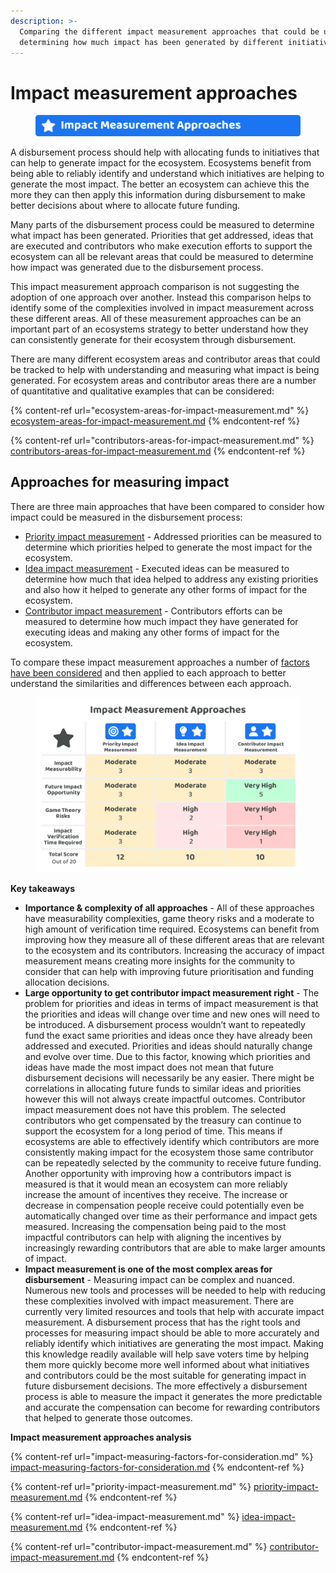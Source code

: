 ```yaml
---
description: >-
  Comparing the different impact measurement approaches that could be used for
  determining how much impact has been generated by different initiatives
---
```


# Impact measurement approaches

<figure><img src="../../.gitbook/assets/impact-measurement-approaches-title.png" alt=""><figcaption></figcaption></figure>

A disbursement process should help with allocating funds to initiatives that can help to generate impact for the ecosystem. Ecosystems benefit from being able to reliably identify and understand which initiatives are helping to generate the most impact. The better an ecosystem can achieve this the more they can then apply this information during disbursement to make better decisions about where to allocate future funding.

Many parts of the disbursement process could be measured to determine what impact has been generated. Priorities that get addressed, ideas that are executed and contributors who make execution efforts to support the ecosystem can all be relevant areas that could be measured to determine how impact was generated due to the disbursement process.

This impact measurement approach comparison is not suggesting the adoption of one approach over another. Instead this comparison helps to identify some of the complexities involved in impact measurement across these different areas. All of these measurement approaches can be an important part of an ecosystems strategy to better understand how they can consistently generate for their ecosystem through disbursement.

There are many different ecosystem areas and contributor areas that could be tracked to help with understanding and measuring what impact is being generated. For ecosystem areas and contributor areas there are a number of quantitative and qualitative examples that can be considered:

{% content-ref url="ecosystem-areas-for-impact-measurement.md" %}
[ecosystem-areas-for-impact-measurement.md](ecosystem-areas-for-impact-measurement.md)
{% endcontent-ref %}

{% content-ref url="contributors-areas-for-impact-measurement.md" %}
[contributors-areas-for-impact-measurement.md](contributors-areas-for-impact-measurement.md)
{% endcontent-ref %}



## Approaches for measuring impact

There are three main approaches that have been compared to consider how impact could be measured in the disbursement process:

* [Priority impact measurement](priority-impact-measurement.md) - Addressed priorities can be measured to determine which priorities helped to generate the most impact for the ecosystem.
* [Idea impact measurement](idea-impact-measurement.md) - Executed ideas can be measured to determine how much that idea helped to address any existing priorities and also how it helped to generate any other forms of impact for the ecosystem.
* [Contributor impact measurement](contributor-impact-measurement.md) - Contributors efforts can be measured to determine how much impact they have generated for executing ideas and making any other forms of impact for the ecosystem.

To compare these impact measurement approaches a number of [factors have been considered](impact-measuring-factors-for-consideration.md) and then applied to each approach to better understand the similarities and differences between each approach.

<figure><img src="../../.gitbook/assets/impact-measurement-approaches.png" alt=""><figcaption></figcaption></figure>



**Key takeaways**

* **Importance & complexity of all approaches** - All of these approaches have measurability complexities, game theory risks and a moderate to high amount of verification time required. Ecosystems can benefit from improving how they measure all of these different areas that are relevant to the ecosystem and its contributors. Increasing the accuracy of impact measurement means creating more insights for the community to consider that can help with improving future prioritisation and funding allocation decisions.
* **Large opportunity to get contributor impact measurement right** - The problem for priorities and ideas in terms of impact measurement is that the priorities and ideas will change over time and new ones will need to be introduced. A disbursement process wouldn’t want to repeatedly fund the exact same priorities and ideas once they have already been addressed and executed. Priorities and ideas should naturally change and evolve over time. Due to this factor, knowing which priorities and ideas have made the most impact does not mean that future disbursement decisions will necessarily be any easier. There might be correlations in allocating future funds to similar ideas and priorities however this will not always create impactful outcomes. Contributor impact measurement does not have this problem. The selected contributors who get compensated by the treasury can continue to support the ecosystem for a long period of time. This means if ecosystems are able to effectively identify which contributors are more consistently making impact for the ecosystem those same contributor can be repeatedly selected by the community to receive future funding. Another opportunity with improving how a contributors impact is measured is that it would mean an ecosystem can more reliably increase the amount of incentives they receive. The increase or decrease in compensation people receive could potentially even be automatically changed over time as their performance and impact gets measured. Increasing the compensation being paid to the most impactful contributors can help with aligning the incentives by increasingly rewarding contributors that are able to make larger amounts of impact.
* **Impact measurement is one of the most complex areas for disbursement** - Measuring impact can be complex and nuanced. Numerous new tools and processes will be needed to help with reducing these complexities involved with impact measurement. There are currently very limited resources and tools that help with accurate impact measurement. A disbursement process that has the right tools and processes for measuring impact should be able to more accurately and reliably identify which initiatives are generating the most impact. Making this knowledge readily available will help save voters time by helping them more quickly become more well informed about what initiatives and contributors could be the most suitable for generating impact in future disbursement decisions. The more effectively a disbursement process is able to measure the impact it generates the more predictable and accurate the compensation can become for rewarding contributors that helped to generate those outcomes.



**Impact measurement approaches analysis**

{% content-ref url="impact-measuring-factors-for-consideration.md" %}
[impact-measuring-factors-for-consideration.md](impact-measuring-factors-for-consideration.md)
{% endcontent-ref %}

{% content-ref url="priority-impact-measurement.md" %}
[priority-impact-measurement.md](priority-impact-measurement.md)
{% endcontent-ref %}

{% content-ref url="idea-impact-measurement.md" %}
[idea-impact-measurement.md](idea-impact-measurement.md)
{% endcontent-ref %}

{% content-ref url="contributor-impact-measurement.md" %}
[contributor-impact-measurement.md](contributor-impact-measurement.md)
{% endcontent-ref %}
